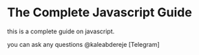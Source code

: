 # The Complete Javascript Guide
this is a complete guide on javascript.

you can ask any questions @kaleabdereje [Telegram]

